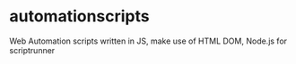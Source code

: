 # automationscripts
Web Automation scripts written in JS, make use of HTML DOM, Node.js for scriptrunner
